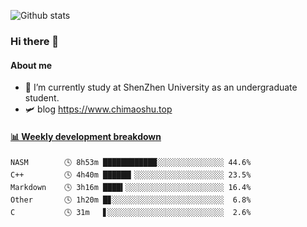 ![Github stats](https://github-readme-stats.vercel.app/api?username=chimaoshu&show_icons=true&theme=cobalt)

### Hi there 👋

#### About me

- 🏫 I’m currently study at ShenZhen University as an undergraduate student.
- 🛩️ blog  https://www.chimaoshu.top

<!-- waka-box start -->
#### <a href="https://gist.github.com/e235103f6d3ace58395a9ff863c34467" target="_blank">📊 Weekly development breakdown</a>
```text
NASM        🕓 8h53m ████████████░░░░░░░░░░░░░░░ 44.6%
C++         🕓 4h40m ██████▎░░░░░░░░░░░░░░░░░░░░ 23.5%
Markdown    🕓 3h16m ████▍░░░░░░░░░░░░░░░░░░░░░░ 16.4%
Other       🕓 1h20m █▊░░░░░░░░░░░░░░░░░░░░░░░░░  6.8%
C           🕓 31m   ▋░░░░░░░░░░░░░░░░░░░░░░░░░░  2.6%
```
<!-- Powered by https://github.com/YouEclipse/waka-box-go . -->
<!-- waka-box end -->
